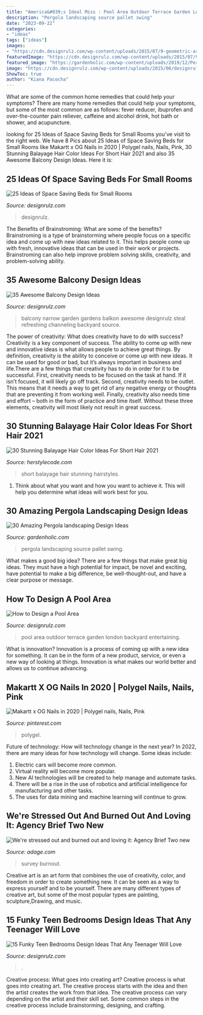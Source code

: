 ```yaml
---
title: "America&#039;s Ideal Miss : Pool Area Outdoor Terrace Garden London Backyard Entertaining"
description: "Pergola landscaping source pallet swing"
date: "2023-09-22"
categories:
- "ideas"
tags: ["ideas"]
images:
- "https://cdn.designrulz.com/wp-content/uploads/2015/07/9-geometric-area-rug-1.jpg"
featuredImage: "https://cdn.designrulz.com/wp-content/uploads/2015/07/9-geometric-area-rug-1.jpg"
featured_image: "https://gardenholic.com/wp-content/uploads/2019/12/Pergola-landscaping-Design-Ideas20.jpg"
image: "https://cdn.designrulz.com/wp-content/uploads/2015/06/designrulz-Space-Saving-Beds-and-Bedrooms-6.jpg"
ShowToc: true
author: "Kiana Pacocha"
---
```



What are some of the common home remedies that could help your symptoms?
There are many home remedies that could help your symptoms, but some of the most common are as follows: fever reducer, ibuprofen and over-the-counter pain reliever, caffeine and alcohol drink, hot bath or shower, and acupuncture.

	

		
looking for 25 Ideas of Space Saving Beds for Small Rooms you've visit to the right web. We have 8 Pics about 25 Ideas of Space Saving Beds for Small Rooms like Makartt x OG Nails in 2020 | Polygel nails, Nails, Pink, 30 Stunning Balayage Hair Color Ideas For Short Hair 2021 and also 35 Awesome Balcony Design Ideas. Here it is:
		
    
## 25 Ideas Of Space Saving Beds For Small Rooms

<img loading=lazy src="https://cdn.designrulz.com/wp-content/uploads/2015/06/designrulz-Space-Saving-Beds-and-Bedrooms-6.jpg" onerror="this.onerror=null;this.src='https://tse1.mm.bing.net/th?id=OIP.SafU6TGjPg9yeQly6_JdoQHaO0&amp;pid=15.1';" alt="25 Ideas of Space Saving Beds for Small Rooms">

_Source: designrulz.com_

>designrulz. 

	

The Benefits of Brainstroming: What are some of the benefits?
Brainstroming is a type of brainstorming where people focus on a specific idea and come up with new ideas related to it. This helps people come up with fresh, innovative ideas that can be used in their work or projects. Brainstroming can also help improve problem solving skills, creativity, and problem-solving ability.

    
## 35 Awesome Balcony Design Ideas

<img loading=lazy src="http://cdn.designrulz.com/wp-content/uploads/2015/03/Balcony-Design-Ideas_designrulz-11.jpg" onerror="this.onerror=null;this.src='https://tse3.mm.bing.net/th?id=OIP.53oTr7xoESxz3wkcH1P6sQHaJ4&amp;pid=15.1';" alt="35 Awesome Balcony Design Ideas">

_Source: designrulz.com_

>balcony narrow garden gardens balkon awesome designrulz steal refreshing channeling backyard source. 

	

The power of creativity: What does creativity have to do with success?
Creativity is a key component of success. The ability to come up with new and innovative ideas is what allows people to achieve great things. By definition, creativity is the ability to conceive or come up with new ideas. It can be used for good or bad, but it’s always important in business and life.There are a few things that creativity has to do in order for it to be successful. First, creativity needs to be focused on the task at hand. If it isn’t focused, it will likely go off track. Second, creativity needs to be outlet. This means that it needs a way to get rid of any negative energy or thoughts that are preventing it from working well. Finally, creativity also needs time and effort – both in the form of practice and time itself. Without these three elements, creativity will most likely not result in great success.

    
## 30 Stunning Balayage Hair Color Ideas For Short Hair 2021

<img loading=lazy src="https://www.herstylecode.com/wp-content/uploads/2018/01/30-stunning-balayage-short-hairstyles-hot-hair-color-ideas-for-short-hair-1.jpg" onerror="this.onerror=null;this.src='https://tse3.mm.bing.net/th?id=OIP.iTPvzSMI32rX6R8604LvuwHaHa&amp;pid=15.1';" alt="30 Stunning Balayage Hair Color Ideas For Short Hair 2021">

_Source: herstylecode.com_

>short balayage hair stunning hairstyles. 

	

1. Think about what you want and how you want to achieve it. This will help you determine what ideas will work best for you. 

    
## 30 Amazing Pergola Landscaping Design Ideas

<img loading=lazy src="https://gardenholic.com/wp-content/uploads/2019/12/Pergola-landscaping-Design-Ideas20.jpg" onerror="this.onerror=null;this.src='https://tse1.mm.bing.net/th?id=OIP.w7B1yAhxFQlszttvR8ToyQHaLH&amp;pid=15.1';" alt="30 Amazing Pergola landscaping Design Ideas">

_Source: gardenholic.com_

>pergola landscaping source pallet swing. 

	

What makes a good big idea?
There are a few things that make great big ideas. They must have a high potential for impact, be novel and exciting, have potential to make a big difference, be well-thought-out, and have a clear purpose or message.

    
## How To Design A Pool Area

<img loading=lazy src="https://cdn.designrulz.com/wp-content/uploads/2011/10/terrace-3.jpg" onerror="this.onerror=null;this.src='https://tse4.mm.bing.net/th?id=OIP.p3QdFc4nCD0HlQuB5eCvCgHaE7&amp;pid=15.1';" alt="How to Design a Pool Area">

_Source: designrulz.com_

>pool area outdoor terrace garden london backyard entertaining. 

	

What is innovation?
Innovation is a process of coming up with a new idea for something. It can be in the form of a new product, service, or even a new way of looking at things. Innovation is what makes our world better and allows us to continue advancing.

    
## Makartt X OG Nails In 2020 | Polygel Nails, Nails, Pink

<img loading=lazy src="https://i.pinimg.com/originals/66/6d/64/666d6425874111c83b71d361285c901c.jpg" onerror="this.onerror=null;this.src='https://tse1.mm.bing.net/th?id=OIP.yuS6D6P7xCWAejf1zzjOOQHaJ4&amp;pid=15.1';" alt="Makartt x OG Nails in 2020 | Polygel nails, Nails, Pink">

_Source: pinterest.com_

>polygel. 

	

Future of technology: How will technology change in the next year?
In 2022, there are many ideas for how technology will change. Some ideas include:
1. Electric cars will become more common.
2. Virtual reality will become more popular. 
3. New AI technologies will be created to help manage and automate tasks. 
4. There will be a rise in the use of robotics and artificial intelligence for manufacturing and other tasks. 
5. The uses for data mining and machine learning will continue to grow.

    
## We&#039;re Stressed Out And Burned Out And Loving It: Agency Brief Two New

<img loading=lazy src="https://s3-prod.adage.com/s3fs-public/styles/800x600/public/20210205_agencyBrief_3x2.jpg" onerror="this.onerror=null;this.src='https://tse1.mm.bing.net/th?id=OIP.qi0Le3rfxQv_JHy-GpYGtAHaFj&amp;pid=15.1';" alt="We&#039;re stressed out and burned out and loving it: Agency Brief Two new">

_Source: adage.com_

>survey burnout. 

	

Creative art is an art form that combines the use of creativity, color, and freedom in order to create something new. It can be seen as a way to express yourself and to be yourself. There are many different types of creative art, but some of the most popular types are painting, sculpture,Drawing, and music.

    
## 15 Funky Teen Bedrooms Design Ideas That Any Teenager Will Love

<img loading=lazy src="https://cdn.designrulz.com/wp-content/uploads/2015/07/9-geometric-area-rug-1.jpg" onerror="this.onerror=null;this.src='https://tse4.mm.bing.net/th?id=OIP.YLOF145jQBIFBIAy0pVKoAHaHa&amp;pid=15.1';" alt="15 Funky Teen Bedrooms Design Ideas That Any Teenager Will Love">

_Source: designrulz.com_

>. 

	

Creative process: What goes into creating art?
Creative process is what goes into creating art. The creative process starts with the idea and then the artist creates the work from that idea. The creative process can vary depending on the artist and their skill set. Some common steps in the creative process include brainstorming, designing, and crafting.

